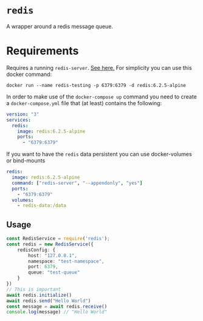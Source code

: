 # `redis`

A wrapper around a redis message queue.

# Requirements

Requires a running `redis-server`. [See here.](https://redis.io/)
For simplicity you can use this docker command:

```console
docker run --name redis-testing -p 6379:6379 -d redis:6.2.5-alpine
```

In order to make use of the `docker-compose up` command you need to create a `docker-compose.yml`
file that (at least) contains the following:

```yml
version: "3"
services:
  redis:
    image: redis:6.2.5-alpine
    ports:
      - "6379:6379"
```

If you want to have the `redis` data persistent you can use docker-volumes or bind-mounts

```yml
redis:
  image: redis:6.2.5-alpine
  command: ["redis-server", "--appendonly", "yes"]
  ports:
    - "6379:6379"
  volumes:
    - redis-data:/data
```

## Usage

```ts
const RedisService = require('redis');
const redis = new RedisService({
    redisConfig: {
        host: "127.0.0.1",
        namespace: "test-namespace",
        port: 6379,
        queue: "test-queue"
    }
})
// This is important
await redis.initialize()
await redis.send("Hello World")
const message = await redis.receive()
console.log(message) // "Hello World"

```
